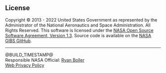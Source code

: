 <h2>License</h2>
<p>Copyright © 2013 - 2022 United States Government as represented by the Administrator of the National Aeronautics
    and Space Administration. All Rights Reserved. This software is licensed under the <a
        href="https://ti.arc.nasa.gov/opensource/nosa/" target="_blank" rel="noopener noreferrer">NASA Open Source
        Software Agreement, Version 1.3</a>. Source code is available on the <a
        href="https://github.com/nasa-gibs/worldview" target="_blank" rel="noopener noreferrer">NASA GIBS
        GitHub</a>.</p>
<hr>
<p>@BUILD_TIMESTAMP@<br> Responsible NASA Official: <a href="mailto:ryan.a.boller@nasa.gov">Ryan
        Boller</a><br>
<a href="https://www.nasa.gov/about/highlights/HP_Privacy.html">Web Privacy Policy</a></p>